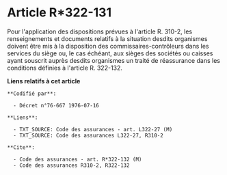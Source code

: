 # Article R*322-131

Pour l'application des dispositions prévues à l'article R. 310-2, les renseignements et documents relatifs à la situation
desdits organismes doivent être mis à la disposition des commissaires-contrôleurs dans les services du siège ou, le cas
échéant, aux sièges des sociétés ou caisses ayant souscrit auprès desdits organismes un traité de réassurance dans les
conditions définies à l'article R. 322-132.

**Liens relatifs à cet article**

	**Codifié par**:

	  - Décret n°76-667 1976-07-16

	**Liens**:

	  - TXT_SOURCE: Code des assurances - art. L322-27 (M)
	  - TXT_SOURCE: Code des assurances L322-27, R310-2

	**Cite**:

	  - Code des assurances - art. R*322-132 (M)
	  - Code des assurances R310-2, R322-132
